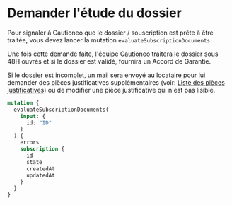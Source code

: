 # Demander l'étude du dossier

Pour signaler à Cautioneo que le dossier / souscription est prête à être traitée, vous devez lancer la mutation `evaluateSubscriptionDocuments`.

Une fois cette demande faite, l'équipe Cautioneo traitera le dossier sous 48H ouvrés et si le dossier est validé, fournira un Accord de Garantie.

Si le dossier est incomplet, un mail sera envoyé au locataire pour lui demander des pièces justificatives supplémentaires (voir: [Liste des pièces justificatives](../../api-de-la-garantie-loyer-impaye/les-fonctions/liste-de-documents.md)) ou de modifier une pièce justificative qui n'est pas lisible.

```graphql
mutation {
  evaluateSubscriptionDocuments(
    input: { 
      id: "ID" 
    }
  ) {
    errors
    subscription {
      id
      state
      createdAt
      updatedAt
    }
  }
}
```

